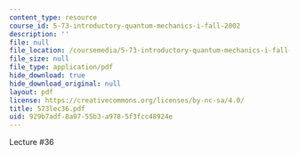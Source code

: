 ```yaml
---
content_type: resource
course_id: 5-73-introductory-quantum-mechanics-i-fall-2002
description: ''
file: null
file_location: /coursemedia/5-73-introductory-quantum-mechanics-i-fall-2002/929b7adf8a9755b3a9785f3fcc48924e_573lec36.pdf
file_size: null
file_type: application/pdf
hide_download: true
hide_download_original: null
layout: pdf
license: https://creativecommons.org/licenses/by-nc-sa/4.0/
title: 573lec36.pdf
uid: 929b7adf-8a97-55b3-a978-5f3fcc48924e
---
```

Lecture #36